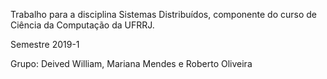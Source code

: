 Trabalho para a disciplina Sistemas Distribuídos, componente do curso de Ciência da Computação da UFRRJ.

Semestre 2019-1

Grupo: Deived William, Mariana Mendes e Roberto Oliveira
